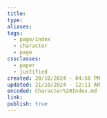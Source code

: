 ```yaml
---
title: 
type: 
aliases: 
tags:
  - page/index
  - character
  - page
cssclasses:
  - paper
  - justified
created: 20/10/2024 - 04:58 PM
updated: 21/10/2024 - 12:11 AM
encoded: Character%20Index.md
link: 
publish: true
---
```

